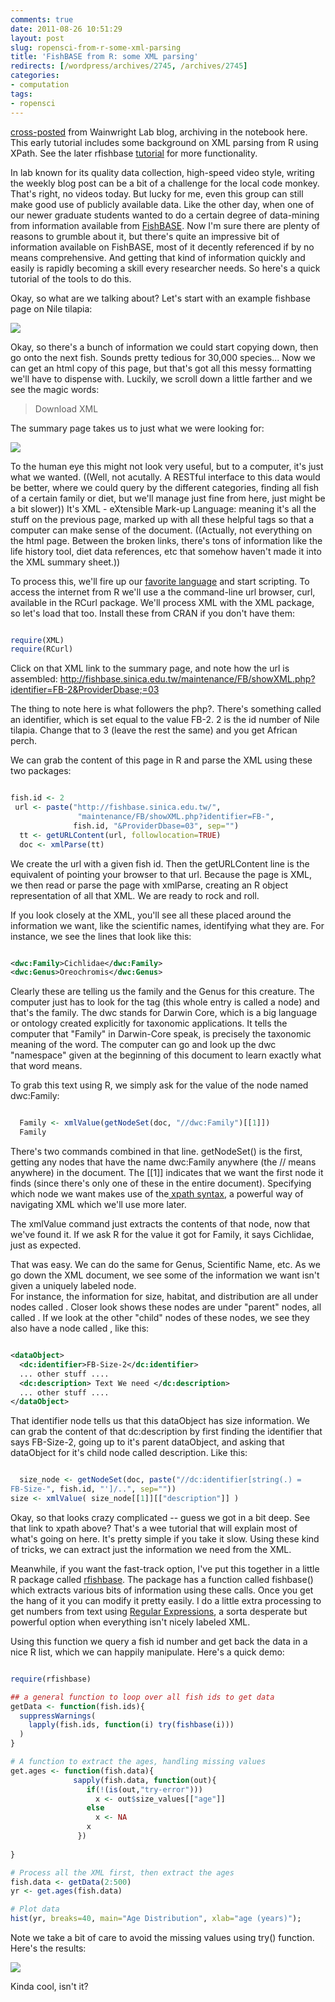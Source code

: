 ```yaml
---
comments: true
date: 2011-08-26 10:51:29
layout: post
slug: ropensci-from-r-some-xml-parsing
title: 'FishBASE from R: some XML parsing'
redirects: [/wordpress/archives/2745, /archives/2745]
categories:
- computation
tags:
- ropensci
---
```


[cross-posted](http://fishlab.ucdavis.edu/?p=395) from Wainwright Lab blog, archiving in the notebook here.  This early tutorial includes some background on XML parsing from R using XPath.  See the later rfishbase [tutorial](http://www.carlboettiger.info/archives/2529) for more functionality.  

In lab known for its quality data collection, high-speed video style, writing the weekly blog post can be a bit of a challenge for the local code monkey.  That's right, no videos today.  But lucky for me, even this group can still make good use of publicly available data.  Like the other day, when one of our newer graduate students wanted to do a certain degree of data-mining from information available from [FishBASE](http://fishbase.org).  Now I'm sure there are plenty of reasons to grumble about it, but there's quite an impressive bit of information available on FishBASE, most of it decently referenced if by no means comprehensive.  And getting that kind of information quickly and easily is rapidly becoming a skill every researcher needs.  So here's a quick tutorial of the tools to do this.  

Okay, so what are we talking about?  Let's start with an example fishbase page on Nile tilapia: 

![](http://farm7.static.flickr.com/6076/6074984408_1692760c9c.jpg)


Okay, so there's a bunch of information we could start copying down, then go onto the next fish.  Sounds pretty tedious for 30,000 species...  Now we can get an html copy of this page, but that's got all this messy formatting we'll have to dispense with.  Luckily, we scroll down a little farther and we see the magic words:





> Download XML



The summary page takes us to just what we were looking for:

![](http://farm7.static.flickr.com/6086/6074984352_6f1f9075d5.jpg)

To the human eye this might not look very useful, but to a computer, it's just what we wanted. ((Well, not acutally. A RESTful interface to this data would be better, where we could query by the different categories, finding all fish of a certain family or diet, but we'll manage just fine from here, just might be a bit slower))  It's XML - eXtensible Mark-up Language: meaning it's all the stuff on the previous page, marked up with all these helpful tags so that a computer can make sense of the document.  ((Actually, not everything on the html page.  Between the broken links, there's tons of information like the life history tool, diet data references, etc that somehow haven't made it into the XML summary sheet.))  


To process this, we'll fire up our [favorite language](http://www.r-project.org) and start scripting.  To access the internet from R we'll use a the command-line url browser, curl, available in the RCurl package.  We'll process XML with the XML package, so let's load that too.  Install these from CRAN if you don't have them:


```r

require(XML)
require(RCurl)
```
  

Click on that XML link to the summary page, and note how the url is assembled: http://fishbase.sinica.edu.tw/maintenance/FB/showXML.php?identifier=FB-2&ProviderDbase;=03

The thing to note here is what followers the php?.  There's something called an identifier, which is set equal to the value FB-2.  2 is the id number of Nile tilapia.  Change that to 3 (leave the rest the same) and you get African perch.  

We can grab the content of this page in R and parse the XML using these two packages:


```r

fish.id <- 2
 url <- paste("http://fishbase.sinica.edu.tw/",
               "maintenance/FB/showXML.php?identifier=FB-",
              fish.id, "&ProviderDbase=03", sep="")
  tt <- getURLContent(url, followlocation=TRUE)
  doc <- xmlParse(tt)
```
  

We create the url with a given fish id.  Then the getURLContent line is the equivalent of pointing your browser to that url.  Because the page is XML, we then read or parse the page with xmlParse, creating an R object representation of all that XML.  We are ready to rock and roll.


If you look closely at the XML, you'll see all these  placed around the information we want, like the scientific names, identifying what they are.  For instance, we see the lines that look like this:


```xml

<dwc:Family>Cichlidae</dwc:Family>
<dwc:Genus>Oreochromis</dwc:Genus>

```


Clearly these are telling us the family and the Genus for this creature.  The computer just has to look for the  tag (this whole entry is called a node) and that's the family.  The dwc stands for Darwin Core, which is a big language or ontology created explicitly for taxonomic applications.  It tells the computer that "Family" in Darwin-Core speak, is precisely the taxonomic meaning of the word.  The computer can go and look up the dwc "namespace" given at the beginning of this document to learn exactly what that word means.  

To grab this text using R, we simply ask for the value of the node named dwc:Family:


```r

  Family <- xmlValue(getNodeSet(doc, "//dwc:Family")[[1]]) 
  Family
```


There's two commands combined in that line.  getNodeSet() is the first, getting any nodes that have the name dwc:Family anywhere (the // means anywhere) in the document.  The [[1]] indicates that we want the first node it finds (since there's only one of these in the entire document).  Specifying which node we want makes use of the[ xpath syntax](http://www.w3schools.com/xpath/default.asp), a powerful way of navigating XML which we'll use more later.  

The xmlValue command just extracts the contents of that node, now that we've found it.  If we ask R for the value it got for Family, it says Cichlidae, just as expected.  

That was easy.  We can do the same for Genus, Scientific Name, etc.   As we go down the XML document, we see some of the information we want isn't given a uniquely labeled node.  
For instance, the information for size, habitat, and distribution are all under nodes called .  Closer look shows these nodes are under "parent" nodes, all called .  If we look at the other "child" nodes of these  nodes, we see they also have a node called , like this:


```xml

<dataObject>
  <dc:identifier>FB-Size-2</dc:identifier>
  ... other stuff ....
  <dc:description> Text We need </dc:description>
  ... other stuff ....
</dataObject>

```


That identifier node tells us that this dataObject has size information.  We can grab the content of that dc:description by first finding the identifier that says FB-Size-2, going up to it's parent dataObject, and asking that dataObject for it's child node called description.  Like this:



```r

  size_node <- getNodeSet(doc, paste("//dc:identifier[string(.) =
FB-Size-", fish.id, "']/..", sep=""))
size <- xmlValue( size_node[[1]][["description"]] )
```


Okay, so that looks crazy complicated -- guess we got in a bit deep.  See that link to xpath above?  That's a wee tutorial that will explain most of what's going on here.  It's pretty simple if you take it slow.  Using these kind of tricks, we can extract just the information we need from the XML.  


Meanwhile, if you want the fast-track option, I've put this together in a little R package called [rfishbase](https://github.com/cboettig/rfishbase).  The package has a function called fishbase() which extracts various bits of information using these calls.  Once you get the hang of it you can modify it pretty easily.  I do a little extra processing to get numbers from text using [Regular Expressions](http://en.wikipedia.org/wiki/Regular_expression), a sorta desperate but powerful option when everything isn't nicely labeled XML.  

Using this function we query a fish id number and get back the data in a nice R list, which we can happily manipulate.  Here's a quick demo:


```r

require(rfishbase)

## a general function to loop over all fish ids to get data
getData <- function(fish.ids){
  suppressWarnings(
    lapply(fish.ids, function(i) try(fishbase(i)))
  )
}

# A function to extract the ages, handling missing values
get.ages <- function(fish.data){
              sapply(fish.data, function(out){
                 if(!(is(out,"try-error")))
                   x <- out$size_values[["age"]]
                 else
                   x <- NA
                 x
               })
  
}

# Process all the XML first, then extract the ages 
fish.data <- getData(2:500)
yr <- get.ages(fish.data)

# Plot data
hist(yr, breaks=40, main="Age Distribution", xlab="age (years)"); 
```


Note we take a bit of care to avoid the missing values using try() function.  Here's the results:

[![](http://farm7.static.flickr.com/6090/6074128436_9d3137acd7.jpg)](http://farm7.static.flickr.com/6090/6074128436_9d3137acd7.jpg)


Kinda cool, isn't it?  
